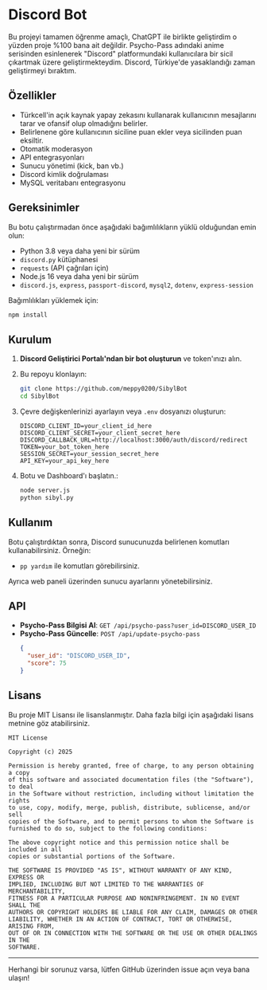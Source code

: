 # Discord Bot

Bu projeyi tamamen öğrenme amaçlı, ChatGPT ile birlikte geliştirdim o yüzden proje %100 bana ait değildir. Psycho-Pass adındaki anime serisinden esinlenerek "Discord" platformundaki kullanıcılara bir sicil çıkartmak üzere geliştirmekteydim. Discord, Türkiye'de yasaklandığı zaman geliştirmeyi bıraktım. 

## Özellikler

- Türkcell'in açık kaynak yapay zekasını kullanarak kullanıcının mesajlarını tarar ve ofansif olup olmadığını belirler.
- Belirlenene göre kullanıcının siciline puan ekler veya sicilinden puan eksiltir.
- Otomatik moderasyon
- API entegrasyonları
- Sunucu yönetimi (kick, ban vb.)
- Discord kimlik doğrulaması
- MySQL veritabanı entegrasyonu

## Gereksinimler

Bu botu çalıştırmadan önce aşağıdaki bağımlılıkların yüklü olduğundan emin olun:

- Python 3.8 veya daha yeni bir sürüm
- `discord.py` kütüphanesi
- `requests` (API çağrıları için)
- Node.js 16 veya daha yeni bir sürüm
- `discord.js`, `express`, `passport-discord`, `mysql2`, `dotenv`, `express-session`

Bağımlılıkları yüklemek için:

```bash
npm install
```

## Kurulum

1. **Discord Geliştirici Portalı'ndan bir bot oluşturun** ve token'ınızı alın.
2. Bu repoyu klonlayın:

   ```bash
   git clone https://github.com/meppy0200/SibylBot
   cd SibylBot
   ```

3. Çevre değişkenlerinizi ayarlayın veya `.env` dosyanızı oluşturun:

   ```env
   DISCORD_CLIENT_ID=your_client_id_here
   DISCORD_CLIENT_SECRET=your_client_secret_here
   DISCORD_CALLBACK_URL=http://localhost:3000/auth/discord/redirect
   TOKEN=your_bot_token_here
   SESSION_SECRET=your_session_secret_here
   API_KEY=your_api_key_here
   ```

4. Botu ve Dashboard'ı başlatın.:

   ```bash
   node server.js
   python sibyl.py
   ```

## Kullanım

Botu çalıştırdıktan sonra, Discord sunucunuzda belirlenen komutları kullanabilirsiniz. Örneğin:

- `pp yardım` ile komutları görebilirsiniz.

Ayrıca web paneli üzerinden sunucu ayarlarını yönetebilirsiniz.

## API

- **Psycho-Pass Bilgisi Al**: `GET /api/psycho-pass?user_id=DISCORD_USER_ID`
- **Psycho-Pass Güncelle**: `POST /api/update-psycho-pass`
  ```json
  {
    "user_id": "DISCORD_USER_ID",
    "score": 75
  }
  ```

## Lisans

Bu proje MIT Lisansı ile lisanslanmıştır. Daha fazla bilgi için aşağıdaki lisans metnine göz atabilirsiniz.

```
MIT License

Copyright (c) 2025

Permission is hereby granted, free of charge, to any person obtaining a copy
of this software and associated documentation files (the "Software"), to deal
in the Software without restriction, including without limitation the rights
to use, copy, modify, merge, publish, distribute, sublicense, and/or sell
copies of the Software, and to permit persons to whom the Software is
furnished to do so, subject to the following conditions:

The above copyright notice and this permission notice shall be included in all
copies or substantial portions of the Software.

THE SOFTWARE IS PROVIDED "AS IS", WITHOUT WARRANTY OF ANY KIND, EXPRESS OR
IMPLIED, INCLUDING BUT NOT LIMITED TO THE WARRANTIES OF MERCHANTABILITY,
FITNESS FOR A PARTICULAR PURPOSE AND NONINFRINGEMENT. IN NO EVENT SHALL THE
AUTHORS OR COPYRIGHT HOLDERS BE LIABLE FOR ANY CLAIM, DAMAGES OR OTHER
LIABILITY, WHETHER IN AN ACTION OF CONTRACT, TORT OR OTHERWISE, ARISING FROM,
OUT OF OR IN CONNECTION WITH THE SOFTWARE OR THE USE OR OTHER DEALINGS IN THE
SOFTWARE.
```

---

Herhangi bir sorunuz varsa, lütfen GitHub üzerinden issue açın veya bana ulaşın!

